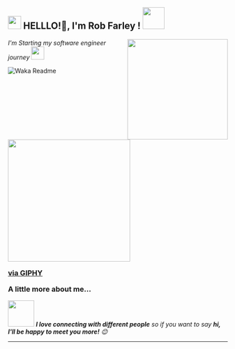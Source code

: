 <h2><img src="https://emojis.slackmojis.com/emojis/images/1531849430/4246/blob-sunglasses.gif?1531849430" width="30"/> HELLLO!🏻, I'm Rob Farley ! <img src="https://media.giphy.com/media/12oufCB0MyZ1Go/giphy.gif" width="50"></h2>
<img align='right' src="https://media.giphy.com/media/M9gbBd9nbDrOTu1Mqx/giphy.gif" width="230">
<p><em>I'm Starting my software engineer journey
</a><img src="https://media.giphy.com/media/WUlplcMpOCEmTGBtBW/giphy.gif" width="30"> 
</em></p>


![Waka Readme](https://github.com/Nomad-ROb/Nomad-Rob/workflows/Waka%20Readme/badge.svg)


### <img src="https://giphy.com/embed/3o7TKAbWHdVHBqOOqY" width="280" height="280" frameBorder="0" class="giphy-embed" allowFullScreen></iframe><p><a href="https://giphy.com/gifs/cute-illustration-walk-cycle-3o7TKAbWHdVHBqOOqY">via GIPHY</a></p> A little more about me...  

<img src="https://media.giphy.com/media/LnQjpWaON8nhr21vNW/giphy.gif" width="60"> <em><b>I love connecting with different people</b> so if you want to say <b>hi, I'll be happy to meet you more!</b> 😊</em>

---

